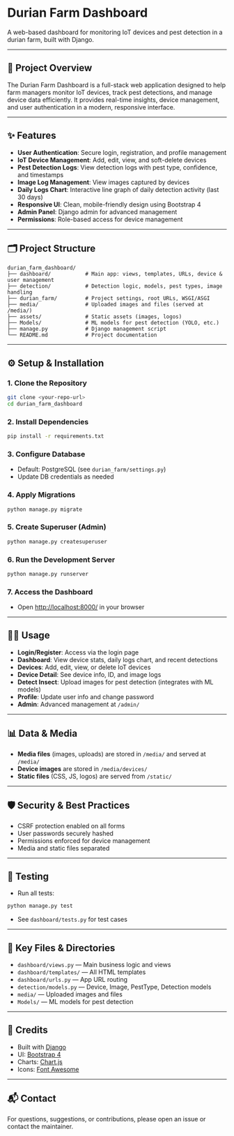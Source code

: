 # Durian Farm Dashboard

A web-based dashboard for monitoring IoT devices and pest detection in a durian farm, built with Django.

---

## 🚀 Project Overview

The Durian Farm Dashboard is a full-stack web application designed to help farm managers monitor IoT devices, track pest detections, and manage device data efficiently. It provides real-time insights, device management, and user authentication in a modern, responsive interface.

---

## ✨ Features

- **User Authentication**: Secure login, registration, and profile management
- **IoT Device Management**: Add, edit, view, and soft-delete devices
- **Pest Detection Logs**: View detection logs with pest type, confidence, and timestamps
- **Image Log Management**: View images captured by devices
- **Daily Logs Chart**: Interactive line graph of daily detection activity (last 30 days)
- **Responsive UI**: Clean, mobile-friendly design using Bootstrap 4
- **Admin Panel**: Django admin for advanced management
- **Permissions**: Role-based access for device management

---

## 🗂️ Project Structure

```
durian_farm_dashboard/
├── dashboard/           # Main app: views, templates, URLs, device & user management
├── detection/           # Detection logic, models, pest types, image handling
├── durian_farm/         # Project settings, root URLs, WSGI/ASGI
├── media/               # Uploaded images and files (served at /media/)
├── assets/              # Static assets (images, logos)
├── Models/              # ML models for pest detection (YOLO, etc.)
├── manage.py            # Django management script
└── README.md            # Project documentation
```

---

## ⚙️ Setup & Installation

### 1. **Clone the Repository**
```bash
git clone <your-repo-url>
cd durian_farm_dashboard
```

### 2. **Install Dependencies**
```bash
pip install -r requirements.txt
```

### 3. **Configure Database**
- Default: PostgreSQL (see `durian_farm/settings.py`)
- Update DB credentials as needed

### 4. **Apply Migrations**
```bash
python manage.py migrate
```

### 5. **Create Superuser (Admin)**
```bash
python manage.py createsuperuser
```

### 6. **Run the Development Server**
```bash
python manage.py runserver
```

### 7. **Access the Dashboard**
- Open [http://localhost:8000/](http://localhost:8000/) in your browser

---

## 🧑‍💻 Usage

- **Login/Register**: Access via the login page
- **Dashboard**: View device stats, daily logs chart, and recent detections
- **Devices**: Add, edit, view, or delete IoT devices
- **Device Detail**: See device info, ID, and image logs
- **Detect Insect**: Upload images for pest detection (integrates with ML models)
- **Profile**: Update user info and change password
- **Admin**: Advanced management at `/admin/`

---

## 📊 Data & Media
- **Media files** (images, uploads) are stored in `/media/` and served at `/media/`
- **Device images** are stored in `/media/devices/`
- **Static files** (CSS, JS, logos) are served from `/static/`

---

## 🛡️ Security & Best Practices
- CSRF protection enabled on all forms
- User passwords securely hashed
- Permissions enforced for device management
- Media and static files separated

---

## 📝 Testing
- Run all tests:
```bash
python manage.py test
```
- See `dashboard/tests.py` for test cases

---

## 📁 Key Files & Directories
- `dashboard/views.py` — Main business logic and views
- `dashboard/templates/` — All HTML templates
- `dashboard/urls.py` — App URL routing
- `detection/models.py` — Device, Image, PestType, Detection models
- `media/` — Uploaded images and files
- `Models/` — ML models for pest detection

---

## 🙏 Credits
- Built with [Django](https://www.djangoproject.com/)
- UI: [Bootstrap 4](https://getbootstrap.com/)
- Charts: [Chart.js](https://www.chartjs.org/)
- Icons: [Font Awesome](https://fontawesome.com/)

---

## 📬 Contact
For questions, suggestions, or contributions, please open an issue or contact the maintainer. 